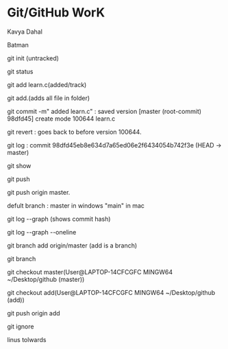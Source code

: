 # Git/GitHub WorK

Kavya Dahal

Batman 

git init (untracked)

git status

git add learn.c(added/track)

git add.(adds all file in folder)

git commit -m" added learn.c" : saved version [master (root-commit) 98dfd45] create mode 100644 learn.c

git revert : goes back to before version 100644.

git log : commit 98dfd45eb8e634d7a65ed06e2f6434054b742f3e (HEAD -> master)

git show <commit-hash>

git push <origin-hash>

git push origin master.

defult branch : master in windows "main" in mac

git log --graph (shows commit hash)

git log --graph --oneline

git branch add origin/master (add is a branch)

git branch

git checkout master(User@LAPTOP-14CFCGFC MINGW64 ~/Desktop/github (master))

git checkout add(User@LAPTOP-14CFCGFC MINGW64 ~/Desktop/github (add))

git push origin add

git ignore

linus tolwards 





